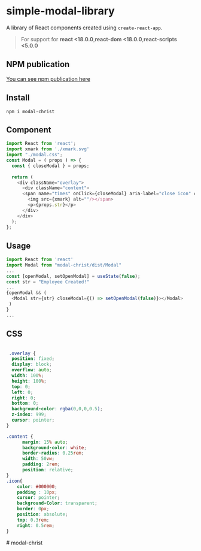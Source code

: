 # simple-modal-library

A library of React components created using `create-react-app`.

> For support for **react <18.0.0**,**react-dom <18.0.0**,**react-scripts <5.0.0**

## NPM publication
[You can see npm publication here](https://www.npmjs.com/package/modal-christ)

## Install

```
npm i modal-christ

```

## Component

```js
import React from 'react';
import xmark from './xmark.svg'
import "./modal.css";
const Modal = ( props ) => {
  const { closeModal } = props;
  
  return (
    <div className="overlay">
      <div className="content">
      <span name="times" onClick={closeModal} aria-label="close icon" className='icon'>
        <img src={xmark} alt=""/></span>
        <p>{props.str}</p>
      </div>
    </div>
  );
};
```

## Usage

```js
import React from 'react'
import Modal from "modal-christ/dist/Modal"
...
const [openModal, setOpenModal] = useState(false);
const str = "Employee Created!"
...
{openModal && (
  <Modal str={str} closeModal={() => setOpenModal(false)}></Modal>
 )
}
...
```

## CSS

```css
 
 .overlay {
  position: fixed;
  display: block; 
  overflow: auto; 
  width: 100%; 
  height: 100%; 
  top: 0; 
  left: 0;
  right: 0;
  bottom: 0;
  background-color: rgba(0,0,0,0.5); 
  z-index: 999; 
  cursor: pointer;
}

.content {
      margin: 15% auto;
      background-color: white;
      border-radius: 0.25rem;
      width: 50vw;
      padding: 2rem;
      position: relative;
}
.icon{
    color: #000000;
    padding : 10px;
    cursor: pointer;
    background-Color: transparent;
    border: 0px;
    position: absolute;
    top: 0.3rem;
    right: 0.5rem;
}

```
#   m o d a l - c h r i s t  
 